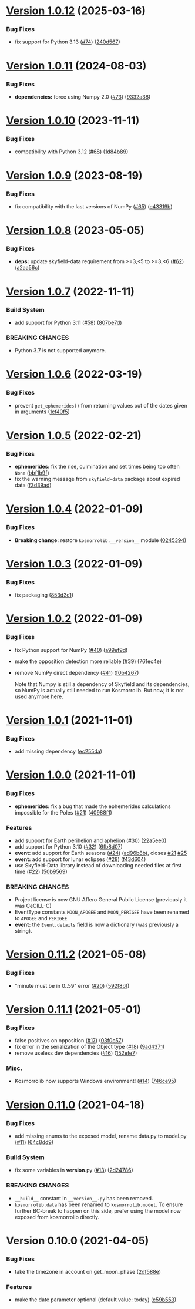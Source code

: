 # [Version 1.0.12](https://github.com/Kosmorro/lib/compare/v1.0.11...v) (2025-03-16)

### Bug Fixes

* fix support for Python 3.13 ([#74](https://github.com/Kosmorro/lib/issues/74)) ([240d567](https://github.com/Kosmorro/lib/commit/240d567940c78781ab3010ad5011dd0ac030accb))


# [Version 1.0.11](https://github.com/Kosmorro/lib/compare/v1.0.10...v1.0.11) (2024-08-03)


### Bug Fixes

* **dependencies:** force using Numpy 2.0 ([#73](https://github.com/Kosmorro/lib/issues/73)) ([9332a38](https://github.com/Kosmorro/lib/commit/9332a38c604a2ed73f2cf04bd1e12ed63fbc9b2b))



# [Version 1.0.10](https://github.com/Kosmorro/lib/compare/v1.0.9...v1.0.10) (2023-11-11)


### Bug Fixes

* compatibility with Python 3.12 ([#68](https://github.com/Kosmorro/lib/issues/68)) ([1d84b89](https://github.com/Kosmorro/lib/commit/1d84b89e5663df90a05a3d80567d2dde7d0dd0f7))



# [Version 1.0.9](https://github.com/Kosmorro/lib/compare/v1.0.8...v1.0.9) (2023-08-19)


### Bug Fixes

* fix compatibility with the last versions of NumPy ([#65](https://github.com/Kosmorro/lib/issues/65)) ([e43319b](https://github.com/Kosmorro/lib/commit/e43319bd6dc7f370eecfa923a126f09b740939d2))



# [Version 1.0.8](https://github.com/Kosmorro/lib/compare/v1.0.7...v1.0.8) (2023-05-05)


### Bug Fixes

* **deps:** update skyfield-data requirement from >=3,<5 to >=3,<6 ([#62](https://github.com/Kosmorro/lib/issues/62)) ([a2aa56c](https://github.com/Kosmorro/lib/commit/a2aa56c36b37c1937d6ed04480aec98ed95df739))



# [Version 1.0.7](https://github.com/Kosmorro/lib/compare/v1.0.6...v1.0.7) (2022-11-11)


### Build System

* add support for Python 3.11 ([#58](https://github.com/Kosmorro/lib/issues/58)) ([807be7d](https://github.com/Kosmorro/lib/commit/807be7def324c1accdad6dc35738624589eb7b06))


### BREAKING CHANGES

* Python 3.7 is not supported anymore.



# [Version 1.0.6](https://github.com/Kosmorro/lib/compare/v1.0.5...v1.0.6) (2022-03-19)


### Bug Fixes

* prevent `get_ephemerides()` from returning values out of the dates given in arguments ([1cf40f5](https://github.com/Kosmorro/lib/commit/1cf40f5b40991b6dc567f979f6bd69fc63807e4e))



# [Version 1.0.5](https://github.com/Kosmorro/lib/compare/v1.0.4...v1.0.5) (2022-02-21)


### Bug Fixes

* **ephemerides:** fix the rise, culmination and set times being too often `None` ([bbf1b9f](https://github.com/Kosmorro/lib/commit/bbf1b9f53efb8c906e597c9054f90e674d1b7dd9))
* fix the warning message from `skyfield-data` package about expired data ([f3d39ad](https://github.com/Kosmorro/lib/commit/f3d39ad5bf1d66fcebb4864064111d2f0af87c63))



# [Version 1.0.4](https://github.com/Kosmorro/lib/compare/v1.0.3...v1.0.4) (2022-01-09)


### Bug Fixes

* **Breaking change:** restore `kosmorrolib.__version__` module ([0245394](https://github.com/Kosmorro/lib/commit/02453943ad36829072f339cf9b3695491c8e1f04))



# [Version 1.0.3](https://github.com/Kosmorro/lib/compare/v1.0.2...v1.0.3) (2022-01-09)


### Bug Fixes

* fix packaging ([853d3c1](https://github.com/Kosmorro/lib/commit/853d3c12810200a09d6b3fe713fef83447e22add))



# [Version 1.0.2](https://github.com/Kosmorro/lib/compare/v1.0.1...v1.0.2) (2022-01-09)


### Bug Fixes

* fix Python support for NumPy ([#40](https://github.com/Kosmorro/lib/issues/40)) ([a99ef9d](https://github.com/Kosmorro/lib/commit/a99ef9d6a6b174f653abe2887d8211c809b3a732))
* make the opposition detection more reliable ([#39](https://github.com/Kosmorro/lib/issues/39)) ([761ec4e](https://github.com/Kosmorro/lib/commit/761ec4ef21b95473829672d69320330f52d1890b))
* remove NumPy direct dependency ([#41](https://github.com/Kosmorro/lib/issues/41)) ([f0b4267](https://github.com/Kosmorro/lib/commit/f0b42679853d2d8310005cdde2afd1c7674ccaf9))

  Note that Numpy is still a dependency of Skyfield and its dependencies, so NumPy is actually still needed to run Kosmorrolib. But now, it is not used anymore here.

# [Version 1.0.1](https://github.com/Kosmorro/lib/compare/v1.0.0...v1.0.1) (2021-11-01)


### Bug Fixes

* add missing dependency ([ec255da](https://github.com/Kosmorro/lib/commit/ec255daefdef376b2b43190c7ea2a8e8960cfd99))



# [Version 1.0.0](https://github.com/Kosmorro/lib/compare/v0.11.2...v1.0.0) (2021-11-01)


### Bug Fixes

* **ephemerides:** fix a bug that made the ephemerides calculations impossible for the Poles ([#21](https://github.com/Kosmorro/lib/issues/21)) ([40988f1](https://github.com/Kosmorro/lib/commit/40988f193fe996cf3f56b6b8071ef7b72ec7fa15))


### Features

* add support for Earth perihelion and aphelion ([#30](https://github.com/Kosmorro/lib/issues/30)) ([22a5ee0](https://github.com/Kosmorro/lib/commit/22a5ee0b0394e7c816fee12a40934d959420bef7))
* add support for Python 3.10 ([#32](https://github.com/Kosmorro/lib/issues/32)) ([6fb8d07](https://github.com/Kosmorro/lib/commit/6fb8d0789f76b6571f3b4364b2f2efbcfb098647))
* **event:** add support for Earth seasons ([#24](https://github.com/Kosmorro/lib/issues/24)) ([ad96b8b](https://github.com/Kosmorro/lib/commit/ad96b8bebf9676f1d450bd6f337367664a9616ea)), closes [#21](https://github.com/Kosmorro/lib/issues/21) [#25](https://github.com/Kosmorro/lib/issues/25)
* **event:** add support for lunar eclipses ([#28](https://github.com/Kosmorro/lib/issues/28)) ([f43d604](https://github.com/Kosmorro/lib/commit/f43d6043b057e56de7081093c7470b8b46f632d6))
* use Skyfield-Data library instead of downloading needed files at first time ([#22](https://github.com/Kosmorro/lib/issues/22)) ([50b9569](https://github.com/Kosmorro/lib/commit/50b9569e5ec4121e9b1dd04dac56929309241851))


### BREAKING CHANGES

* Project license is now GNU Affero General Public License (previously it was CeCILL-C)
* EventType constants `MOON_APOGEE` and `MOON_PERIGEE` have been renamed to `APOGEE` and `PERIGEE`
* **event:** the `Event.details` field is now a dictionary (was previously a string).



# [Version 0.11.2](https://github.com/Kosmorro/lib/compare/v0.11.1...v0.11.2) (2021-05-08)


### Bug Fixes

* "minute must be in 0..59" error ([#20](https://github.com/Kosmorro/lib/issues/20)) ([592f8b1](https://github.com/Kosmorro/lib/commit/592f8b15d06e55fd8f0ba174972282e4c8eda6a0))



# [Version 0.11.1](https://github.com/Kosmorro/lib/compare/v0.11.0...v0.11.1) (2021-05-01)


### Bug Fixes

* false positives on opposition ([#17](https://github.com/Kosmorro/lib/issues/17)) ([03f0c57](https://github.com/Kosmorro/lib/commit/03f0c57042604e7690cd736a6e9fa94ffd2b00e4))
* fix error in the serialization of the Object type ([#18](https://github.com/Kosmorro/lib/issues/18)) ([9ad4371](https://github.com/Kosmorro/lib/commit/9ad437103267b404cab689c4a3bc9dd6b7457561))
* remove useless dev dependencies ([#16](https://github.com/Kosmorro/lib/issues/16)) ([152efe7](https://github.com/Kosmorro/lib/commit/152efe72e15de69939c8d558fa6ceaafba4139bd))

### Misc.

* Kosmorrolib now supports Windows environment! ([#14](https://github.com/Kosmorro/lib/pull/14)) ([746ce95](https://github.com/Kosmorro/lib/commit/746ce953c839d9050862c465c036f53c6491e8da))


# [Version 0.11.0](https://github.com/Kosmorro/lib/compare/v0.10.0...v0.11.0) (2021-04-18)


### Bug Fixes

* add missing enums to the exposed model, rename data.py to model.py ([#11](https://github.com/Kosmorro/lib/issues/11)) ([64c8dd9](https://github.com/Kosmorro/lib/commit/64c8dd901da118e8dd11e932ad2a13874ccb2726))


### Build System

* fix some variables in __version__.py ([#13](https://github.com/Kosmorro/lib/issues/13)) ([2d24786](https://github.com/Kosmorro/lib/commit/2d24786f7b2a52c7b9b77ac4d54c0b7e223236f6))


### BREAKING CHANGES

* `__build__` constant in `__version__.py` has been removed.
* `kosmorrolib.data` has been renamed to
`kosmorrolib.model`. To ensure further BC-break to happen on this side,
prefer using the model now exposed from kosmorrolib directly.



# Version 0.10.0 (2021-04-05)


### Bug Fixes

* take the timezone in account on get_moon_phase ([2df588e](https://github.com/Kosmorro/lib/commit/2df588e5c13246c19b3b5828bdf58b95d11ec104))


### Features

* make the date parameter optional (default value: today) ([c59b553](https://github.com/Kosmorro/lib/commit/c59b553c86999958027a7649c52811b2bc5162fd))



